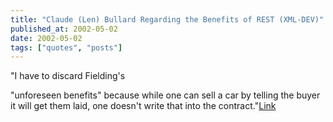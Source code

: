 ```yaml
---
title: "Claude (Len) Bullard Regarding the Benefits of REST (XML-DEV)"
published_at: 2002-05-02
date: 2002-05-02
tags: ["quotes", "posts"]
---
```

"I have to discard Fielding's   

"unforeseen benefits" because while one can sell a car by telling the buyer it will get them laid, one doesn't write that into the contract."[Link]()